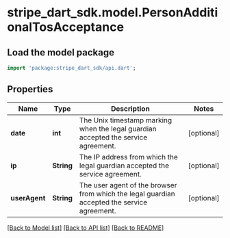 # stripe_dart_sdk.model.PersonAdditionalTosAcceptance

## Load the model package
```dart
import 'package:stripe_dart_sdk/api.dart';
```

## Properties
Name | Type | Description | Notes
------------ | ------------- | ------------- | -------------
**date** | **int** | The Unix timestamp marking when the legal guardian accepted the service agreement. | [optional] 
**ip** | **String** | The IP address from which the legal guardian accepted the service agreement. | [optional] 
**userAgent** | **String** | The user agent of the browser from which the legal guardian accepted the service agreement. | [optional] 

[[Back to Model list]](../README.md#documentation-for-models) [[Back to API list]](../README.md#documentation-for-api-endpoints) [[Back to README]](../README.md)


